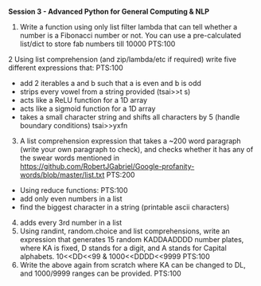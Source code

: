 **Session 3 - Advanced Python for General Computing & NLP**

1. Write a function using only list filter lambda that can tell whether a number is a Fibonacci number or not. You can use a pre-calculated list/dict to store fab numbers till 10000 PTS:100

2 Using list comprehension (and zip/lambda/etc if required) write five different expressions that: PTS:100
* add 2 iterables a and b such that a is even and b is odd
* strips every vowel from a string provided (tsai>>t s)
* acts like a ReLU function for a 1D array
* acts like a sigmoid function for a 1D array
* takes a small character string and shifts all characters by 5 (handle boundary conditions) tsai>>yxfn

3. A list comprehension expression that takes a ~200 word paragraph (write your own paragraph to check), and checks whether it has any of the swear words mentioned in https://github.com/RobertJGabriel/Google-profanity-words/blob/master/list.txt PTS:200
* Using reduce functions: PTS:100
* add only even numbers in a list
* find the biggest character in a string (printable ascii characters)

4. adds every 3rd number in a list
5. Using randint, random.choice and list comprehensions, write an expression that generates 15 random KADDAADDDD number plates, where KA is fixed, D stands for a digit, and A stands for Capital alphabets. 10<<DD<<99 & 1000<<DDDD<<9999 PTS:100
6. Write the above again from scratch where KA can be changed to DL, and 1000/9999 ranges can be provided.  PTS:100
